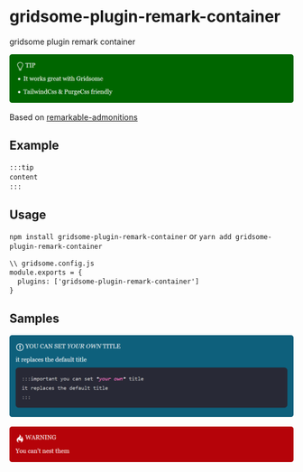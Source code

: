 # gridsome-plugin-remark-container

gridsome plugin remark container

![image](https://github.com/DavidCouronne/gridsome-plugin-remark-container/blob/master/snapshots/snapshot_1.png)

Based on [remarkable-admonitions](https://github.com/zWingz/remarkable-admonitions)

## Example

```markdown
:::tip
content
:::
```

## Usage

`npm install gridsome-plugin-remark-container`
or
`yarn add gridsome-plugin-remark-container`

```
\\ gridsome.config.js
module.exports = {
  plugins: ['gridsome-plugin-remark-container']
}
```

## Samples

![image](https://github.com/DavidCouronne/gridsome-plugin-remark-container/blob/master/snapshots/snapshot_2.png)

![image](https://github.com/DavidCouronne/gridsome-plugin-remark-container/blob/master/snapshots/snapshot_3.png)
